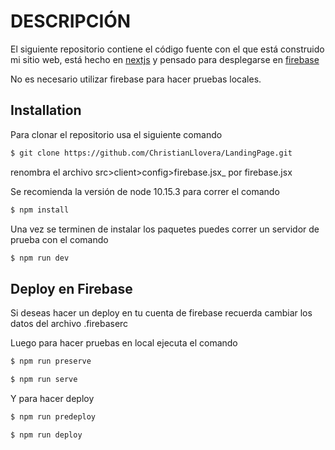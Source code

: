# DESCRIPCIÓN

El siguiente repositorio contiene el código fuente con el que está construido mi sitio web, está hecho en [nextjs]( https://nextjs.org) y pensado para desplegarse en [firebase](https://firebase.google.com)

No es necesario utilizar firebase para hacer pruebas locales.

## Installation

Para clonar el repositorio usa el siguiente comando

```bash
$ git clone https://github.com/ChristianLlovera/LandingPage.git
```

renombra el archivo src>client>config>firebase.jsx_ por firebase.jsx

Se recomienda la versión de node 10.15.3 para correr el comando

```bash
$ npm install
```

Una vez se terminen de instalar los paquetes puedes correr un servidor de prueba con el comando

```bash
$ npm run dev
```

## Deploy en Firebase

Si deseas hacer un deploy en tu cuenta de firebase recuerda cambiar los datos del archivo .firebaserc

Luego para hacer pruebas en local ejecuta el comando
 
```bash
$ npm run preserve
```

```bash
$ npm run serve
```

Y para hacer deploy

```bash
$ npm run predeploy
```

```bash
$ npm run deploy
```
